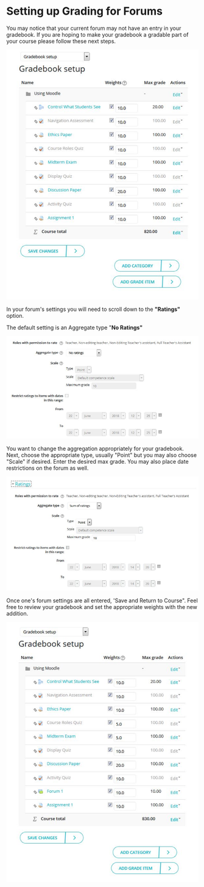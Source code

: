 # Setting up Grading for Forums

You may notice that your current forum may not have an entry in your gradebook. If you are hoping to make your gradebook a gradable part of your course please follow these next steps. 

![](../.gitbook/assets/capture17.JPG)

In your forum's settings you will need to scroll down to the **"Ratings"** option.

The default setting is an Aggregate type "**No Ratings"** 

![](../.gitbook/assets/capture13.JPG)

You want to change the aggregation appropriately for your gradebook. Next, choose the appropriate type, usually "Point" but you may also choose "Scale" if desired. Enter the desired max grade. You may also place date restrictions on the forum as well. 

![](../.gitbook/assets/capture16.JPG)

Once one's forum settings are all entered, 'Save and Return to Course". Feel free to review your gradebook and set the appropriate weights with the new addition. 

![](../.gitbook/assets/capture15%20%281%29.JPG)

